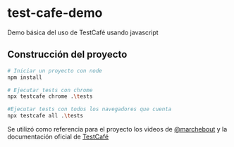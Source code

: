 # test-cafe-demo

Demo básica del uso de TestCafé usando javascript

## Construcción del proyecto

```bash
# Iniciar un proyecto con node
npm install

# Ejecutar tests con chrome
npx testcafe chrome .\tests

#Ejecutar tests con todos los navegadores que cuenta
npx testcafe all .\tests
```

Se utilizó como referencia para el proyecto los videos de [@marchebout](https://www.youtube.com/channel/UCxeIAbR_YnUqB09qcApkofg) y la documentación oficial de [TestCafé](https://testcafe.io/)
